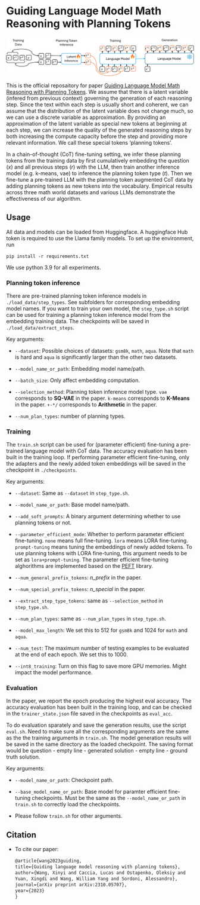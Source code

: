 # Guiding Language Model Math Reasoning with Planning Tokens

![alt text](img/overview.png)

This is the official reposaitory for paper [Guiding Language Model Math Reasoning with Planning Tokens](https://arxiv.org/abs/2310.05707). We assume that there is a latent variable (infered from previous context) governing the generation of each reasoning step. Since the text within each step is usually short and coherent, we can assume that the distribution of the latent variable does not change much, so we can use a discrete variable as approximation. By providing an approximation of the latent variable as special new tokens at beginning at each step, we can increase the quality of the generated reasoning steps by both increasing the compute capacity before the step and providing more relevant information. We call these special tokens ‘planning tokens’. 

In a chain-of-thought (CoT) fine-tuning setting, we infer these planning tokens from the training data by first cumulatively embedding the question ($x$) and all previous steps ($r$) with the LLM, then train another inference model (e.g. k-means, vae) to inference the planning token type ($t$). Then we fine-tune a pre-trained LLM with the planning token augmented CoT data by adding planning tokens as new tokens into the vocabulary. Empirical results across three math world datasets and various LLMs demonstrate the effectiveness of our algorithm.

## Usage

All data and models can be loaded from Huggingface. A huggingface Hub token is required to use the Llama family models. To set up the environment, run
```
pip install -r requirements.txt 
```
We use python 3.9 for all experiments.

### Planning token inference

There are pre-trained planning token inference models in `./load_data/step_types`. See subfolders for corresponding embedding model names. If you want to train your own model, the `step_type.sh` script can be used for training a planning token inference model from the embedding training data. The checkpoints will be saved in `./load_data/extract_steps`. 

Key arguments:

* `--dataset`: Possible choices of datasets: `gsm8k`, `math`, `aqua`. Note that `math` is hard and `aqua` is significantly larger than the other two datasets.

* `--model_name_or_path`: Embedding model name/path.

* `--batch_size`: Only affect embedding computation.

* `--selection_method`: Planning token inference model type. `vae` corresponds to **SQ-VAE** in the paper. `k-means` corresponds to **K-Means** in the paper. `+-*/` corresponds to **Arithmetic** in the paper.

* `--num_plan_types`: number of planning types.

### Training

The `train.sh` script can be used for (parameter efficient) fine-tuning a pre-trained language model with CoT data. The accuracy evaluation has been built in the training loop. If performing parameter efficient fine-tuning, only the adapters and the newly added token embeddings will be saved in the checkpoint in `./checkpoints`.

Key arguments:

* `--dataset`: Same as `--dataset` in `step_type.sh`.

* `--model_name_or_path`: Base model name/path.

* `--add_soft_prompts`: A binary argument determining whether to use planning tokens or not.

* `--parameter_efficient_mode`: Whether to perform parameter efficient fine-tuning. `none` means full fine-tuning. `lora` means LORA fine-tuning. `prompt-tuning` means tuning the embeddings of newly added tokens. To use planning tokens with LORA fine-tuning, this argument needs to be set as `lora+prompt-tuning`. The parameter efficient fine-tuning alghorithms are implemented based on the [PEFT](https://github.com/huggingface/peft) library. 

* `--num_general_prefix_tokens`: *n_prefix* in the paper.

* `--num_special_prefix_tokens`: *n_special* in the paper.

* `--extract_step_type_tokens`: same as `--selection_method` in `step_type.sh`.

* `--num_plan_types`: same as `--num_plan_types` in `step_type.sh`.

* `--model_max_length`: We set this to 512 for `gsm8k` and 1024 for `math` and `aqua`.

* `--num_test`: The maximum number of testing examples to be evaluated at the end of each epoch. We set this to 1000.

* `--int8_training`: Turn on this flag to save more GPU memories. Might impact the model performance.

### Evaluation

In the paper, we report the epoch producing the highest eval accuracy. The accuracy evaluation has been built in the training loop, and can be checked in the `trainer_state.json` file saved in the checkpoints as `eval_acc`.

To do evaluation sparately and save the generation results, use the script `eval.sh`. Need to make sure all the corresponding arguments are the same as the the training arguments in `train.sh`. The model generation results will be saved in the same directory as the loaded checkpoint. The saving format would be question - empty line - generated solution - empty line - ground truth solution.

Key arguments:

* `--model_name_or_path`: Checkpoint path. 

* `--base_model_name_or_path`: Base model for paramter efficient fine-tuning checkpoints. Must be the same as the `--model_name_or_path` in `train.sh` to correctly load the checkpoints.

* Please follow `train.sh` for other arguments.

## Citation

* To cite our paper:
    ```
    @article{wang2023guiding,
    title={Guiding language model reasoning with planning tokens},
    author={Wang, Xinyi and Caccia, Lucas and Ostapenko, Oleksiy and Yuan, Xingdi and Wang, William Yang and Sordoni, Alessandro},
    journal={arXiv preprint arXiv:2310.05707},
    year={2023}
    }
    ```